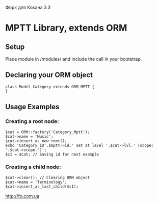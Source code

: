 Форк для Кохана 3.3

# MPTT Library, extends ORM

## Setup

Place module in /modules/ and include the call in your bootstrap.

## Declaring your ORM object

	class Model_Category extends ORM_MPTT {
	}


## Usage Examples

### Creating a root node:

	$cat = ORM::factory('Category_Mptt');
	$cat->name = 'Music';
	$cat->insert_as_new_root();
	echo 'Category ID'.$mptt->id.' set at level '.$cat->lvl.' (scope: '.$cat->scope.')';
	$c1 = $cat; // Saving id for next example

### Creating a child node:

	$cat->clear(); // Clearing ORM object
	$cat->name = 'Terminology';
	$cat->insert_as_last_child($c1);


http://fo.com.ua
